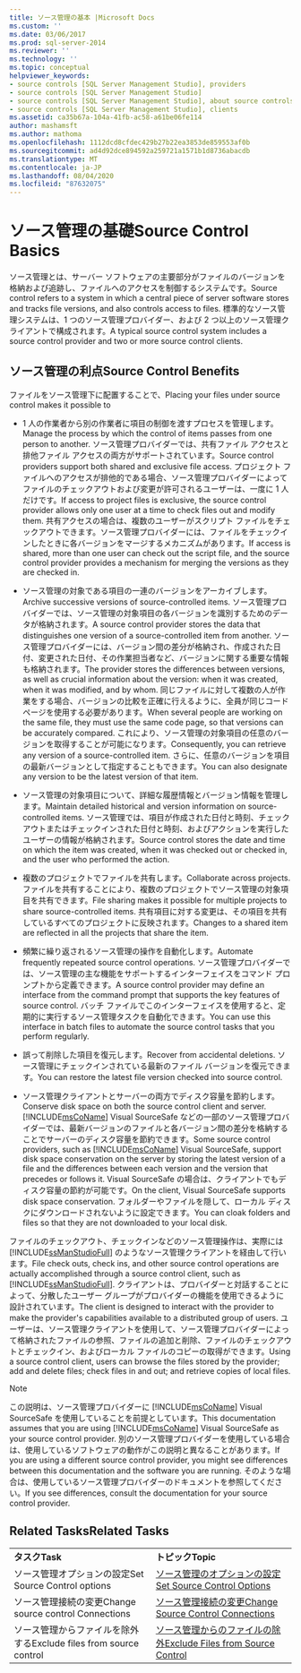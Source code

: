 ```yaml
---
title: ソース管理の基本 |Microsoft Docs
ms.custom: ''
ms.date: 03/06/2017
ms.prod: sql-server-2014
ms.reviewer: ''
ms.technology: ''
ms.topic: conceptual
helpviewer_keywords:
- source controls [SQL Server Management Studio], providers
- source controls [SQL Server Management Studio]
- source controls [SQL Server Management Studio], about source controls
- source controls [SQL Server Management Studio], clients
ms.assetid: ca35b67a-104a-41fb-ac58-a61be06fe114
author: mashamsft
ms.author: mathoma
ms.openlocfilehash: 1112dcd8cfdec429b27b22ea3853de859553af0b
ms.sourcegitcommit: ad4d92dce894592a259721a1571b1d8736abacdb
ms.translationtype: MT
ms.contentlocale: ja-JP
ms.lasthandoff: 08/04/2020
ms.locfileid: "87632075"
---
```

# <a name="source-control-basics"></a><span data-ttu-id="679f1-102">ソース管理の基礎</span><span class="sxs-lookup"><span data-stu-id="679f1-102">Source Control Basics</span></span>
  <span data-ttu-id="679f1-103">ソース管理とは、サーバー ソフトウェアの主要部分がファイルのバージョンを格納および追跡し、ファイルへのアクセスを制御するシステムです。</span><span class="sxs-lookup"><span data-stu-id="679f1-103">Source control refers to a system in which a central piece of server software stores and tracks file versions, and also controls access to files.</span></span> <span data-ttu-id="679f1-104">標準的なソース管理システムは、1 つのソース管理プロバイダー、および 2 つ以上のソース管理クライアントで構成されます。</span><span class="sxs-lookup"><span data-stu-id="679f1-104">A typical source control system includes a source control provider and two or more source control clients.</span></span>  
  
## <a name="source-control-benefits"></a><span data-ttu-id="679f1-105">ソース管理の利点</span><span class="sxs-lookup"><span data-stu-id="679f1-105">Source Control Benefits</span></span>  
 <span data-ttu-id="679f1-106">ファイルをソース管理下に配置することで、</span><span class="sxs-lookup"><span data-stu-id="679f1-106">Placing your files under source control makes it possible to</span></span>  
  
-   <span data-ttu-id="679f1-107">1 人の作業者から別の作業者に項目の制御を渡すプロセスを管理します。</span><span class="sxs-lookup"><span data-stu-id="679f1-107">Manage the process by which the control of items passes from one person to another.</span></span> <span data-ttu-id="679f1-108">ソース管理プロバイダーでは、共有ファイル アクセスと排他ファイル アクセスの両方がサポートされています。</span><span class="sxs-lookup"><span data-stu-id="679f1-108">Source control providers support both shared and exclusive file access.</span></span> <span data-ttu-id="679f1-109">プロジェクト ファイルへのアクセスが排他的である場合、ソース管理プロバイダーによってファイルのチェックアウトおよび変更が許可されるユーザーは、一度に 1 人だけです。</span><span class="sxs-lookup"><span data-stu-id="679f1-109">If access to project files is exclusive, the source control provider allows only one user at a time to check files out and modify them.</span></span> <span data-ttu-id="679f1-110">共有アクセスの場合は、複数のユーザーがスクリプト ファイルをチェックアウトできます。ソース管理プロバイダーには、ファイルをチェックインしたときに各バージョンをマージするメカニズムがあります。</span><span class="sxs-lookup"><span data-stu-id="679f1-110">If access is shared, more than one user can check out the script file, and the source control provider provides a mechanism for merging the versions as they are checked in.</span></span>  
  
-   <span data-ttu-id="679f1-111">ソース管理の対象である項目の一連のバージョンをアーカイブします。</span><span class="sxs-lookup"><span data-stu-id="679f1-111">Archive successive versions of source-controlled items.</span></span> <span data-ttu-id="679f1-112">ソース管理プロバイダーでは、ソース管理の対象項目の各バージョンを識別するためのデータが格納されます。</span><span class="sxs-lookup"><span data-stu-id="679f1-112">A source control provider stores the data that distinguishes one version of a source-controlled item from another.</span></span> <span data-ttu-id="679f1-113">ソース管理プロバイダーには、バージョン間の差分が格納され、作成された日付、変更された日付、その作業担当者など、バージョンに関する重要な情報も格納されます。</span><span class="sxs-lookup"><span data-stu-id="679f1-113">The provider stores the differences between versions, as well as crucial information about the version: when it was created, when it was modified, and by whom.</span></span> <span data-ttu-id="679f1-114">同じファイルに対して複数の人が作業をする場合、バージョンの比較を正確に行えるように、全員が同じコード ページを使用する必要があります。</span><span class="sxs-lookup"><span data-stu-id="679f1-114">When several people are working on the same file, they must use the same code page, so that versions can be accurately compared.</span></span> <span data-ttu-id="679f1-115">これにより、ソース管理の対象項目の任意のバージョンを取得することが可能になります。</span><span class="sxs-lookup"><span data-stu-id="679f1-115">Consequently, you can retrieve any version of a source-controlled item.</span></span> <span data-ttu-id="679f1-116">さらに、任意のバージョンを項目の最新バージョンとして指定することもできます。</span><span class="sxs-lookup"><span data-stu-id="679f1-116">You can also designate any version to be the latest version of that item.</span></span>  
  
-   <span data-ttu-id="679f1-117">ソース管理の対象項目について、詳細な履歴情報とバージョン情報を管理します。</span><span class="sxs-lookup"><span data-stu-id="679f1-117">Maintain detailed historical and version information on source-controlled items.</span></span> <span data-ttu-id="679f1-118">ソース管理では、項目が作成された日付と時刻、チェックアウトまたはチェックインされた日付と時刻、およびアクションを実行したユーザーの情報が格納されます。</span><span class="sxs-lookup"><span data-stu-id="679f1-118">Source control stores the date and time on which the item was created, when it was checked out or checked in, and the user who performed the action.</span></span>  
  
-   <span data-ttu-id="679f1-119">複数のプロジェクトでファイルを共有します。</span><span class="sxs-lookup"><span data-stu-id="679f1-119">Collaborate across projects.</span></span> <span data-ttu-id="679f1-120">ファイルを共有することにより、複数のプロジェクトでソース管理の対象項目を共有できます。</span><span class="sxs-lookup"><span data-stu-id="679f1-120">File sharing makes it possible for multiple projects to share source-controlled items.</span></span> <span data-ttu-id="679f1-121">共有項目に対する変更は、その項目を共有しているすべてのプロジェクトに反映されます。</span><span class="sxs-lookup"><span data-stu-id="679f1-121">Changes to a shared item are reflected in all the projects that share the item.</span></span>  
  
-   <span data-ttu-id="679f1-122">頻繁に繰り返されるソース管理の操作を自動化します。</span><span class="sxs-lookup"><span data-stu-id="679f1-122">Automate frequently repeated source control operations.</span></span> <span data-ttu-id="679f1-123">ソース管理プロバイダーでは、ソース管理の主な機能をサポートするインターフェイスをコマンド プロンプトから定義できます。</span><span class="sxs-lookup"><span data-stu-id="679f1-123">A source control provider may define an interface from the command prompt that supports the key features of source control.</span></span> <span data-ttu-id="679f1-124">バッチ ファイルでこのインターフェイスを使用すると、定期的に実行するソース管理タスクを自動化できます。</span><span class="sxs-lookup"><span data-stu-id="679f1-124">You can use this interface in batch files to automate the source control tasks that you perform regularly.</span></span>  
  
-   <span data-ttu-id="679f1-125">誤って削除した項目を復元します。</span><span class="sxs-lookup"><span data-stu-id="679f1-125">Recover from accidental deletions.</span></span> <span data-ttu-id="679f1-126">ソース管理にチェックインされている最新のファイル バージョンを復元できます。</span><span class="sxs-lookup"><span data-stu-id="679f1-126">You can restore the latest file version checked into source control.</span></span>  
  
-   <span data-ttu-id="679f1-127">ソース管理クライアントとサーバーの両方でディスク容量を節約します。</span><span class="sxs-lookup"><span data-stu-id="679f1-127">Conserve disk space on both the source control client and server.</span></span> <span data-ttu-id="679f1-128">[!INCLUDE[msCoName](../includes/msconame-md.md)] Visual SourceSafe などの一部のソース管理プロバイダーでは、最新バージョンのファイルと各バージョン間の差分を格納することでサーバーのディスク容量を節約できます。</span><span class="sxs-lookup"><span data-stu-id="679f1-128">Some source control providers, such as [!INCLUDE[msCoName](../includes/msconame-md.md)] Visual SourceSafe, support disk space conservation on the server by storing the latest version of a file and the differences between each version and the version that precedes or follows it.</span></span> <span data-ttu-id="679f1-129">Visual SourceSafe の場合は、クライアントでもディスク容量の節約が可能です。</span><span class="sxs-lookup"><span data-stu-id="679f1-129">On the client, Visual SourceSafe supports disk space conservation.</span></span> <span data-ttu-id="679f1-130">フォルダーやファイルを隠して、ローカル ディスクにダウンロードされないように設定できます。</span><span class="sxs-lookup"><span data-stu-id="679f1-130">You can cloak folders and files so that they are not downloaded to your local disk.</span></span>  
  
 <span data-ttu-id="679f1-131">ファイルのチェックアウト、チェックインなどのソース管理操作は、実際には [!INCLUDE[ssManStudioFull](../includes/ssmanstudiofull-md.md)] のようなソース管理クライアントを経由して行います。</span><span class="sxs-lookup"><span data-stu-id="679f1-131">File check outs, check ins, and other source control operations are actually accomplished through a source control client, such as [!INCLUDE[ssManStudioFull](../includes/ssmanstudiofull-md.md)].</span></span> <span data-ttu-id="679f1-132">クライアントは、プロバイダーと対話することによって、分散したユーザー グループがプロバイダーの機能を使用できるように設計されています。</span><span class="sxs-lookup"><span data-stu-id="679f1-132">The client is designed to interact with the provider to make the provider's capabilities available to a distributed group of users.</span></span> <span data-ttu-id="679f1-133">ユーザーは、ソース管理クライアントを使用して、ソース管理プロバイダーによって格納されたファイルの参照、ファイルの追加と削除、ファイルのチェックアウトとチェックイン、およびローカル ファイルのコピーの取得ができます。</span><span class="sxs-lookup"><span data-stu-id="679f1-133">Using a source control client, users can browse the files stored by the provider; add and delete files; check files in and out; and retrieve copies of local files.</span></span>  
  
> [!NOTE]  
>  <span data-ttu-id="679f1-134">この説明は、ソース管理プロバイダーに [!INCLUDE[msCoName](../includes/msconame-md.md)] Visual SourceSafe を使用していることを前提としています。</span><span class="sxs-lookup"><span data-stu-id="679f1-134">This documentation assumes that you are using [!INCLUDE[msCoName](../includes/msconame-md.md)] Visual SourceSafe as your source control provider.</span></span> <span data-ttu-id="679f1-135">別のソース管理プロバイダーを使用している場合は、使用しているソフトウェアの動作がこの説明と異なることがあります。</span><span class="sxs-lookup"><span data-stu-id="679f1-135">If you are using a different source control provider, you might see differences between this documentation and the software you are running.</span></span> <span data-ttu-id="679f1-136">そのような場合は、使用しているソース管理プロバイダーのドキュメントを参照してください。</span><span class="sxs-lookup"><span data-stu-id="679f1-136">If you see differences, consult the documentation for your source control provider.</span></span>  
  
## <a name="related-tasks"></a><span data-ttu-id="679f1-137">Related Tasks</span><span class="sxs-lookup"><span data-stu-id="679f1-137">Related Tasks</span></span>  
  
|||  
|-|-|  
|<span data-ttu-id="679f1-138">**タスク**</span><span class="sxs-lookup"><span data-stu-id="679f1-138">**Task**</span></span>|<span data-ttu-id="679f1-139">**トピック**</span><span class="sxs-lookup"><span data-stu-id="679f1-139">**Topic**</span></span>|  
|<span data-ttu-id="679f1-140">ソース管理オプションの設定</span><span class="sxs-lookup"><span data-stu-id="679f1-140">Set Source Control options</span></span>|[<span data-ttu-id="679f1-141">ソース管理のオプションの設定</span><span class="sxs-lookup"><span data-stu-id="679f1-141">Set Source Control Options</span></span>](../../2014/database-engine/set-source-control-options.md)|  
|<span data-ttu-id="679f1-142">ソース管理接続の変更</span><span class="sxs-lookup"><span data-stu-id="679f1-142">Change source control Connections</span></span>|[<span data-ttu-id="679f1-143">ソース管理接続の変更</span><span class="sxs-lookup"><span data-stu-id="679f1-143">Change Source Control Connections</span></span>](../../2014/database-engine/change-source-control-connections.md)|  
|<span data-ttu-id="679f1-144">ソース管理からファイルを除外する</span><span class="sxs-lookup"><span data-stu-id="679f1-144">Exclude files from source control</span></span>|[<span data-ttu-id="679f1-145">ソース管理からのファイルの除外</span><span class="sxs-lookup"><span data-stu-id="679f1-145">Exclude Files from Source Control</span></span>](../../2014/database-engine/exclude-files-from-source-control.md)|  
  
  
